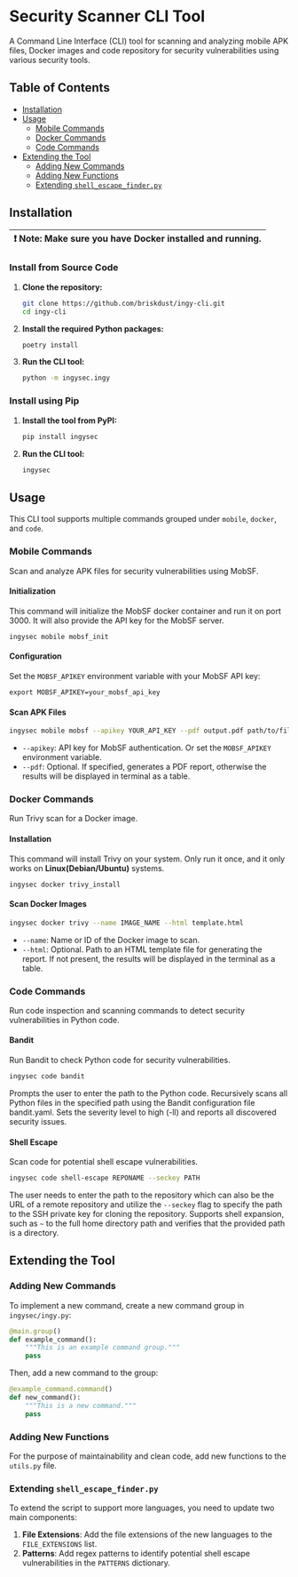 # Security Scanner CLI Tool

A Command Line Interface (CLI) tool for scanning and analyzing mobile APK files, Docker images and code repository for security vulnerabilities using various security tools.

## Table of Contents

- [Installation](#installation)
- [Usage](#usage)
  - [Mobile Commands](#mobile-commands)
  - [Docker Commands](#docker-commands)
  - [Code Commands](#code-commands)
- [Extending the Tool](#extending-the-tool)
  - [Adding New Commands](#adding-new-commands)
  - [Adding New Functions](#adding-new-functions)
  - [Extending `shell_escape_finder.py`](#extending-shell_escape_finderpy)


## Installation
| :exclamation: Note: Make sure you have Docker installed and running. |
|----------------------------------------------------------------------|

### Install from Source Code
1. **Clone the repository:**

    ```sh
    git clone https://github.com/briskdust/ingy-cli.git
    cd ingy-cli
    ```

2. **Install the required Python packages:**

    ```sh
    poetry install
    ```

3. **Run the CLI tool:**

    ```sh
    python -m ingysec.ingy
    ```

### Install using Pip

1. **Install the tool from PyPI:**

    ```sh
    pip install ingysec
    ```

2. **Run the CLI tool:**

    ```sh
    ingysec
    ```

## Usage

This CLI tool supports multiple commands grouped under `mobile`, `docker`, and `code`.

### Mobile Commands

Scan and analyze APK files for security vulnerabilities using MobSF.

#### Initialization
This command will initialize the MobSF docker container and run it on port 3000. It will also provide the API key for the MobSF server.
```shell
ingysec mobile mobsf_init
```

#### Configuration
Set the `MOBSF_APIKEY` environment variable with your MobSF API key:

```shell
export MOBSF_APIKEY=your_mobsf_api_key
```

#### Scan APK Files

```sh
ingysec mobile mobsf --apikey YOUR_API_KEY --pdf output.pdf path/to/file1.apk path/to/file2.apk
```

- `--apikey`: API key for MobSF authentication. Or set the `MOBSF_APIKEY` environment variable.
- `--pdf`: Optional. If specified, generates a PDF report, otherwise the results will be displayed in terminal as a table.

### Docker Commands

Run Trivy scan for a Docker image.

#### Installation
This command will install Trivy on your system. Only run it once, and it only works on **Linux(Debian/Ubuntu)** systems.
```shell
ingysec docker trivy_install
```

#### Scan Docker Images

```sh
ingysec docker trivy --name IMAGE_NAME --html template.html
```

- `--name`: Name or ID of the Docker image to scan.
- `--html`: Optional. Path to an HTML template file for generating the report. If not present, the results will be
    displayed in the terminal as a table.

### Code Commands
Run code inspection and scanning commands to detect security vulnerabilities in Python code.

#### Bandit
Run Bandit to check Python code for security vulnerabilities.

```sh
ingysec code bandit
```
Prompts the user to enter the path to the Python code.
Recursively scans all Python files in the specified path using the Bandit configuration file bandit.yaml.
Sets the severity level to high (-ll) and reports all discovered security issues.

#### Shell Escape
Scan code for potential shell escape vulnerabilities.

```sh
ingysec code shell-escape REPONAME --seckey PATH
```
The user needs to enter the path to the repository which can also be the URL of a remote repository and utilize the
`--seckey` flag to specify the path to the SSH private key for cloning the repository. Supports shell expansion, such as `~` to the full home directory path and verifies that the provided path is a directory.

## Extending the Tool

### Adding New Commands
To implement a new command, create a new command group in `ingysec/ingy.py`:
```python
@main.group()
def example_command():
    """This is an example command group."""
    pass
```

Then, add a new command to the group:
```python
@example_command.command()
def new_command():
    """This is a new command."""
    pass
```

### Adding New Functions
For the purpose of maintainability and clean code, add new functions to the `utils.py` file.

### Extending `shell_escape_finder.py`
To extend the script to support more languages, you need to update two main components:

1. **File Extensions**: Add the file extensions of the new languages to the `FILE_EXTENSIONS` list.
2. **Patterns**: Add regex patterns to identify potential shell escape vulnerabilities in the `PATTERNS` dictionary.
